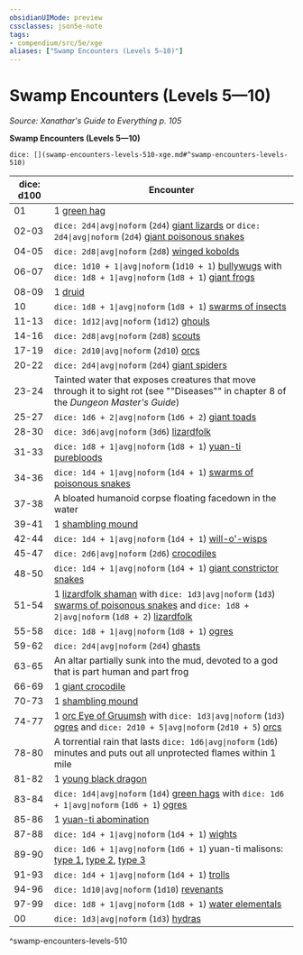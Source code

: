 ```yaml
---
obsidianUIMode: preview
cssclasses: json5e-note
tags:
- compendium/src/5e/xge
aliases: ["Swamp Encounters (Levels 5—10)"]
---
```

# Swamp Encounters (Levels 5—10)
*Source: Xanathar's Guide to Everything p. 105* 

**Swamp Encounters (Levels 5—10)**

`dice: [](swamp-encounters-levels-510-xge.md#^swamp-encounters-levels-510)`

| dice: d100 | Encounter |
|------------|-----------|
| 01 | 1 [green hag](/3-Mechanics/CLI/bestiary/fey/green-hag.md) |
| 02-03 | `dice: 2d4\|avg\|noform` (`2d4`) [giant lizards](/3-Mechanics/CLI/bestiary/beast/giant-lizard.md) or `dice: 2d4\|avg\|noform` (`2d4`) [giant poisonous snakes](/3-Mechanics/CLI/bestiary/beast/giant-poisonous-snake.md) |
| 04-05 | `dice: 2d8\|avg\|noform` (`2d8`) [winged kobolds](/3-Mechanics/CLI/bestiary/humanoid/winged-kobold.md) |
| 06-07 | `dice: 1d10 + 1\|avg\|noform` (`1d10 + 1`) [bullywugs](/3-Mechanics/CLI/bestiary/humanoid/bullywug.md) with `dice: 1d8 + 1\|avg\|noform` (`1d8 + 1`) [giant frogs](/3-Mechanics/CLI/bestiary/beast/giant-frog.md) |
| 08-09 | 1 [druid](/3-Mechanics/CLI/bestiary/humanoid/druid.md) |
| 10 | `dice: 1d8 + 1\|avg\|noform` (`1d8 + 1`) [swarms of insects](/3-Mechanics/CLI/bestiary/beast/swarm-of-insects.md) |
| 11-13 | `dice: 1d12\|avg\|noform` (`1d12`) [ghouls](/3-Mechanics/CLI/bestiary/undead/ghoul.md) |
| 14-16 | `dice: 2d8\|avg\|noform` (`2d8`) [scouts](/3-Mechanics/CLI/bestiary/humanoid/scout.md) |
| 17-19 | `dice: 2d10\|avg\|noform` (`2d10`) [orcs](/3-Mechanics/CLI/bestiary/humanoid/orc.md) |
| 20-22 | `dice: 2d4\|avg\|noform` (`2d4`) [giant spiders](/3-Mechanics/CLI/bestiary/beast/giant-spider.md) |
| 23-24 | Tainted water that exposes creatures that move through it to sight rot (see ""Diseases"" in chapter 8 of the *Dungeon Master's Guide*) |
| 25-27 | `dice: 1d6 + 2\|avg\|noform` (`1d6 + 2`) [giant toads](/3-Mechanics/CLI/bestiary/beast/giant-toad.md) |
| 28-30 | `dice: 3d6\|avg\|noform` (`3d6`) [lizardfolk](/3-Mechanics/CLI/bestiary/humanoid/lizardfolk.md) |
| 31-33 | `dice: 1d8 + 1\|avg\|noform` (`1d8 + 1`) [yuan-ti purebloods](/3-Mechanics/CLI/bestiary/humanoid/yuan-ti-pureblood.md) |
| 34-36 | `dice: 1d4 + 1\|avg\|noform` (`1d4 + 1`) [swarms of poisonous snakes](/3-Mechanics/CLI/bestiary/beast/swarm-of-poisonous-snakes.md) |
| 37-38 | A bloated humanoid corpse floating facedown in the water |
| 39-41 | 1 [shambling mound](/3-Mechanics/CLI/bestiary/plant/shambling-mound.md) |
| 42-44 | `dice: 1d4 + 1\|avg\|noform` (`1d4 + 1`) [will-o'-wisps](/3-Mechanics/CLI/bestiary/undead/will-o-wisp.md) |
| 45-47 | `dice: 2d6\|avg\|noform` (`2d6`) [crocodiles](/3-Mechanics/CLI/bestiary/beast/crocodile.md) |
| 48-50 | `dice: 1d4 + 1\|avg\|noform` (`1d4 + 1`) [giant constrictor snakes](/3-Mechanics/CLI/bestiary/beast/giant-constrictor-snake.md) |
| 51-54 | 1 [lizardfolk shaman](/3-Mechanics/CLI/bestiary/humanoid/lizardfolk-shaman.md) with `dice: 1d3\|avg\|noform` (`1d3`) [swarms of poisonous snakes](/3-Mechanics/CLI/bestiary/beast/swarm-of-poisonous-snakes.md) and `dice: 1d8 + 2\|avg\|noform` (`1d8 + 2`) [lizardfolk](/3-Mechanics/CLI/bestiary/humanoid/lizardfolk.md) |
| 55-58 | `dice: 1d8 + 1\|avg\|noform` (`1d8 + 1`) [ogres](/3-Mechanics/CLI/bestiary/giant/ogre.md) |
| 59-62 | `dice: 2d4\|avg\|noform` (`2d4`) [ghasts](/3-Mechanics/CLI/bestiary/undead/ghast.md) |
| 63-65 | An altar partially sunk into the mud, devoted to a god that is part human and part frog |
| 66-69 | 1 [giant crocodile](/3-Mechanics/CLI/bestiary/beast/giant-crocodile.md) |
| 70-73 | 1 [shambling mound](/3-Mechanics/CLI/bestiary/plant/shambling-mound.md) |
| 74-77 | 1 [orc Eye of Gruumsh](/3-Mechanics/CLI/bestiary/humanoid/orc-eye-of-gruumsh.md) with `dice: 1d3\|avg\|noform` (`1d3`) [ogres](/3-Mechanics/CLI/bestiary/giant/ogre.md) and `dice: 2d10 + 5\|avg\|noform` (`2d10 + 5`) [orcs](/3-Mechanics/CLI/bestiary/humanoid/orc.md) |
| 78-80 | A torrential rain that lasts `dice: 1d6\|avg\|noform` (`1d6`) minutes and puts out all unprotected flames within 1 mile |
| 81-82 | 1 [young black dragon](/3-Mechanics/CLI/bestiary/dragon/young-black-dragon.md) |
| 83-84 | `dice: 1d4\|avg\|noform` (`1d4`) [green hags](/3-Mechanics/CLI/bestiary/fey/green-hag.md) with `dice: 1d6 + 1\|avg\|noform` (`1d6 + 1`) [ogres](/3-Mechanics/CLI/bestiary/giant/ogre.md) |
| 85-86 | 1 [yuan-ti abomination](/3-Mechanics/CLI/bestiary/monstrosity/yuan-ti-abomination.md) |
| 87-88 | `dice: 1d4 + 1\|avg\|noform` (`1d4 + 1`) [wights](/3-Mechanics/CLI/bestiary/undead/wight.md) |
| 89-90 | `dice: 1d6 + 1\|avg\|noform` (`1d6 + 1`) yuan-ti malisons: [type 1](/3-Mechanics/CLI/bestiary/monstrosity/yuan-ti-malison-type-1.md), [type 2](/3-Mechanics/CLI/bestiary/monstrosity/yuan-ti-malison-type-2.md), [type 3](/3-Mechanics/CLI/bestiary/monstrosity/yuan-ti-malison-type-3.md) |
| 91-93 | `dice: 1d4 + 1\|avg\|noform` (`1d4 + 1`) [trolls](/3-Mechanics/CLI/bestiary/giant/troll.md) |
| 94-96 | `dice: 1d10\|avg\|noform` (`1d10`) [revenants](/3-Mechanics/CLI/bestiary/undead/revenant.md) |
| 97-99 | `dice: 1d8 + 1\|avg\|noform` (`1d8 + 1`) [water elementals](/3-Mechanics/CLI/bestiary/elemental/water-elemental.md) |
| 00 | `dice: 1d3\|avg\|noform` (`1d3`) [hydras](/3-Mechanics/CLI/bestiary/monstrosity/hydra.md) |
^swamp-encounters-levels-510